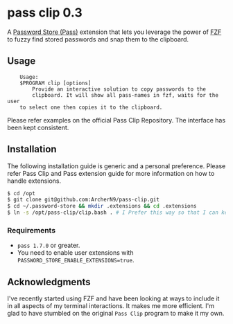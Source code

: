 # pass clip 0.3

A [Password Store (Pass)](https://www.passwordstore.org/) extension that lets you leverage the power of [FZF](https://github.com/junegunn/fzf) to fuzzy find stored passwords and snap them to the clipboard.

## Usage

```\w
    Usage:
    $PROGRAM clip [options]
        Provide an interactive solution to copy passwords to the
        clipboard. It will show all pass-names in fzf, waits for the user 
	to select one then copies it to the clipboard.
```
Please refer examples on the official Pass Clip Repository. The interface has been kept consistent.

## Installation

The following installation guide is generic and a personal preference. Please refer Pass Clip and Pass extension guide for more information on how to handle extensions.

```sh
$ cd /opt 
$ git clone git@github.com:ArcherN9/pass-clip.git
$ cd ~/.password-store && mkdir .extensions && cd .extensions
$ ln -s /opt/pass-clip/clip.bash . # I Prefer this way so that I can keep the git repository separate and reference it as an active extension at the same time
```

### Requirements

* `pass 1.7.0` or greater.
* You need to enable user extensions with `PASSWORD_STORE_ENABLE_EXTENSIONS=true`. 


## Acknowledgments

I've recently started using FZF and have been looking at ways to include it in all aspects of my terminal interactions. It makes me more efficient. I'm glad to have stumbled on the original `Pass Clip` program to make it my own. 
